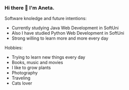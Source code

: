 ### Hi there 👋 I'm Aneta.

Software knoledge and future intentions:
- Currently studying Java Web Development in SoftUni
- Also I have studied Python Web Development in SoftUni
- Strong willing to learn more and more every day
 
Hobbies:
- Trying to learn new things every day
- Books, music and movies
- I like to grow plants
- Photography
- Traveling
- Cats lover
 

<!--
**PodSkochIEva/PodSkochIEva** is a ✨ _special_ ✨ repository because its `README.md` (this file) appears on your GitHub profile.

Here are some ideas to get you started:

- 🔭 I’m currently working on ...
- 🌱 I’m currently learning ...
- 👯 I’m looking to collaborate on ...
- 🤔 I’m looking for help with ...
- 💬 Ask me about ...
- 📫 How to reach me: ...
- 😄 Pronouns: ...
- ⚡ Fun fact: ...
-->

